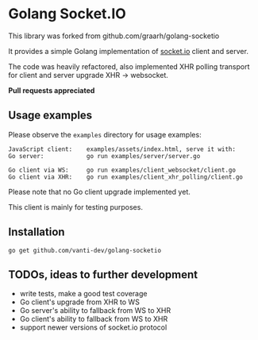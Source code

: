 # Golang Socket.IO

This library was forked from github.com/graarh/golang-socketio

It provides a simple Golang implementation of
[socket.io](http://socket.io) client and server.

The code was heavily refactored, also implemented XHR polling transport
for client and server upgrade XHR -> websocket.

**Pull requests appreciated**

## Usage examples

Please observe the `examples` directory for usage examples:

```
JavaScript client:    examples/assets/index.html, serve it with:
Go server:            go run examples/server/server.go

Go client via WS:     go run examples/client_websocket/client.go
Go client via XHR:    go run examples/client_xhr_polling/client.go
```

Please note that no Go client upgrade implemented yet.

This client is mainly for testing purposes.

## Installation

    go get github.com/vanti-dev/golang-socketio

## TODOs, ideas to further development

- write tests, make a good test coverage
- Go client's upgrade from XHR to WS
- Go server's ability to fallback from WS to XHR
- Go client's ability to fallback from WS to XHR
- support newer versions of socket.io protocol
